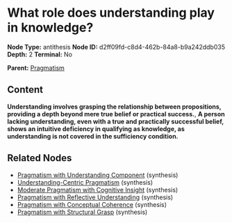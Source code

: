 # What role does understanding play in knowledge?

**Node Type:** antithesis
**Node ID:** d2ff09fd-c8d4-462b-84a8-b9a242ddb035
**Depth:** 2
**Terminal:** No

**Parent:** [Pragmatism](pragmatism.md)

## Content

**Understanding involves grasping the relationship between propositions, providing a depth beyond mere true belief or practical success.**, **A person lacking understanding, even with a true and practically successful belief, shows an intuitive deficiency in qualifying as knowledge, as understanding is not covered in the sufficiency condition.**

## Related Nodes

- [Pragmatism with Understanding Component](pragmatism-with-understanding-component.md) (synthesis)
- [Understanding-Centric Pragmatism](understanding-centric-pragmatism.md) (synthesis)
- [Moderate Pragmatism with Cognitive Insight](moderate-pragmatism-with-cognitive-insight.md) (synthesis)
- [Pragmatism with Reflective Understanding](pragmatism-with-reflective-understanding.md) (synthesis)
- [Pragmatism with Conceptual Coherence](pragmatism-with-conceptual-coherence.md) (synthesis)
- [Pragmatism with Structural Grasp](pragmatism-with-structural-grasp.md) (synthesis)
